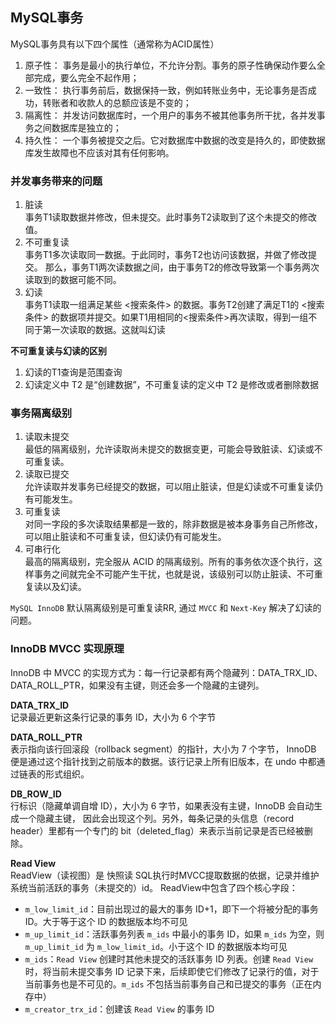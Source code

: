 ## MySQL事务
MySQL事务具有以下四个属性（通常称为ACID属性）
1. 原子性： 事务是最小的执行单位，不允许分割。事务的原子性确保动作要么全部完成，要么完全不起作用；
2. 一致性： 执行事务前后，数据保持一致，例如转账业务中，无论事务是否成功，转账者和收款人的总额应该是不变的；
3. 隔离性： 并发访问数据库时，一个用户的事务不被其他事务所干扰，各并发事务之间数据库是独立的；
4. 持久性： 一个事务被提交之后。它对数据库中数据的改变是持久的，即使数据库发生故障也不应该对其有任何影响。

### 并发事务带来的问题
1. 脏读  
   事务T1读取数据并修改，但未提交。此时事务T2读取到了这个未提交的修改值。
2. 不可重复读  
   事务T1多次读取同一数据。于此同时，事务T2也访问该数据，并做了修改提交。
   那么，事务T1两次读数据之间，由于事务T2的修改导致第一个事务两次读取到的数据可能不同。
3. 幻读   
   事务T1读取一组满足某些 <搜索条件> 的数据。事务T2创建了满足T1的 <搜索条件> 的数据项并提交。如果T1用相同的<搜索条件>再次读取，得到一组不同于第一次读取的数据。这就叫幻读

**不可重复读与幻读的区别**
1. 幻读的T1查询是范围查询
2. 幻读定义中 T2 是“创建数据”，不可重复读的定义中 T2 是修改或者删除数据

### 事务隔离级别
1. 读取未提交  
   最低的隔离级别，允许读取尚未提交的数据变更，可能会导致脏读、幻读或不可重复读。
2. 读取已提交  
   允许读取并发事务已经提交的数据，可以阻止脏读，但是幻读或不可重复读仍有可能发生。
3. 可重复读  
   对同一字段的多次读取结果都是一致的，除非数据是被本身事务自己所修改，可以阻止脏读和不可重复读，但幻读仍有可能发生。
4. 可串行化  
   最高的隔离级别，完全服从 ACID 的隔离级别。所有的事务依次逐个执行，这样事务之间就完全不可能产生干扰，也就是说，该级别可以防止脏读、不可重复读以及幻读。

`MySQL InnoDB` 默认隔离级别是可重复读RR, 通过 `MVCC` 和 `Next-Key` 解决了幻读的问题。

### InnoDB MVCC 实现原理

InnoDB 中 MVCC 的实现方式为：每一行记录都有两个隐藏列：DATA_TRX_ID、DATA_ROLL_PTR，如果没有主键，则还会多一个隐藏的主键列。

**DATA_TRX_ID**  
记录最近更新这条行记录的事务 ID，大小为 6 个字节

**DATA_ROLL_PTR**  
表示指向该行回滚段（rollback segment）的指针，大小为 7 个字节，
InnoDB 便是通过这个指针找到之前版本的数据。该行记录上所有旧版本，在 undo 中都通过链表的形式组织。

**DB_ROW_ID**  
行标识（隐藏单调自增 ID），大小为 6 字节，如果表没有主键，InnoDB 会自动生成一个隐藏主键，
因此会出现这个列。另外，每条记录的头信息（record header）里都有一个专门的 bit（deleted_flag）来表示当前记录是否已经被删除。

**Read View**  
ReadView（读视图）是 快照读 SQL执行时MVCC提取数据的依据，记录并维护系统当前活跃的事务（未提交的）id。
ReadView中包含了四个核心字段：

- `m_low_limit_id`：目前出现过的最大的事务 ID+1，即下一个将被分配的事务 ID。大于等于这个 ID 的数据版本均不可见
- `m_up_limit_id`：活跃事务列表 `m_ids` 中最小的事务 ID，如果 `m_ids` 为空，则 `m_up_limit_id` 为 `m_low_limit_id`。小于这个 ID 的数据版本均可见
- `m_ids`：`Read View` 创建时其他未提交的活跃事务 ID 列表。创建 `Read View`时，将当前未提交事务 ID 记录下来，后续即使它们修改了记录行的值，对于当前事务也是不可见的。`m_ids` 不包括当前事务自己和已提交的事务（正在内存中）
- `m_creator_trx_id`：创建该 `Read View` 的事务 ID
